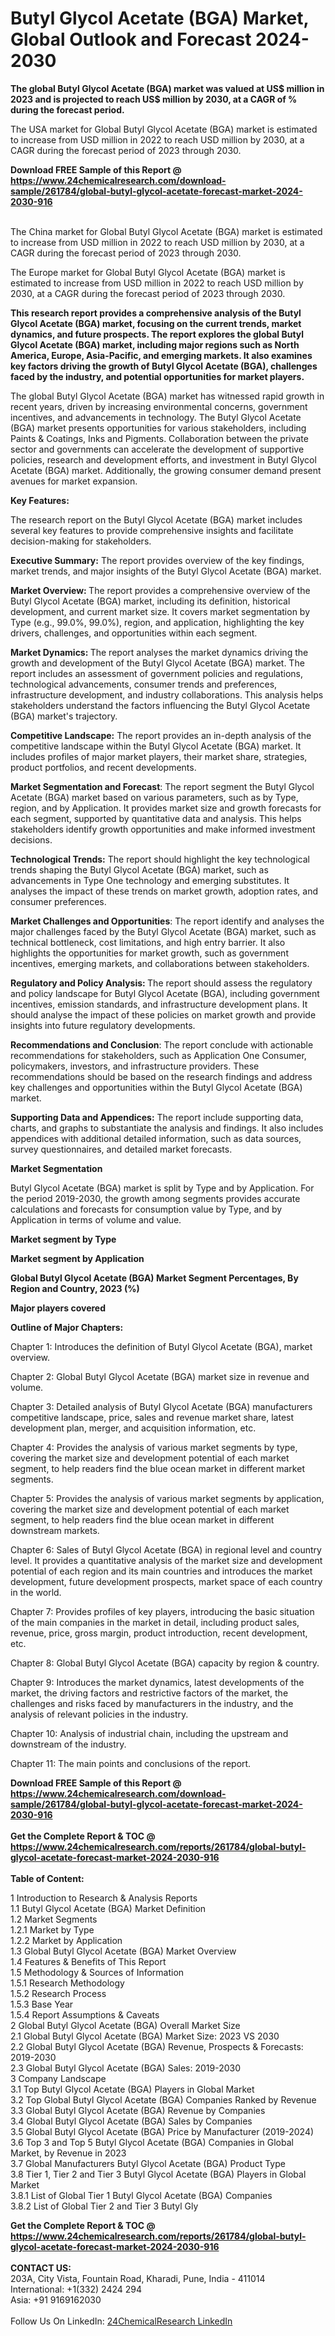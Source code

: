 <h1>Butyl Glycol Acetate (BGA) Market, Global Outlook and Forecast 2024-2030</h1><p><strong>The global Butyl Glycol Acetate (BGA) market was valued at US$ million in 2023 and is projected to reach US$ million by 2030, at a CAGR of % during the forecast period.</strong></p><p>
</p><p>The USA market for Global Butyl Glycol Acetate (BGA) market is estimated to increase from USD million in 2022 to reach USD million by 2030, at a CAGR during the forecast period of 2023 through 2030.</p><div><b>Download FREE Sample of this Report @ 
            <a href="https://www.24chemicalresearch.com/download-sample/261784/global-butyl-glycol-acetate-forecast-market-2024-2030-916">
            https://www.24chemicalresearch.com/download-sample/261784/global-butyl-glycol-acetate-forecast-market-2024-2030-916</a></b></div><br><p>
</p><p>The China market for Global Butyl Glycol Acetate (BGA) market is estimated to increase from USD million in 2022 to reach USD million by 2030, at a CAGR during the forecast period of 2023 through 2030.</p><p>
</p><p>The Europe market for Global Butyl Glycol Acetate (BGA) market is estimated to increase from USD million in 2022 to reach USD million by 2030, at a CAGR during the forecast period of 2023 through 2030.</p><p>
</p><p><strong>This research report provides a comprehensive analysis of the Butyl Glycol Acetate (BGA) market, focusing on the current trends, market dynamics, and future prospects. The report explores the global Butyl Glycol Acetate (BGA) market, including major regions such as North America, Europe, Asia-Pacific, and emerging markets. It also examines key factors driving the growth of Butyl Glycol Acetate (BGA), challenges faced by the industry, and potential opportunities for market players.</strong></p><p>
The global Butyl Glycol Acetate (BGA) market has witnessed rapid growth in recent years, driven by increasing environmental concerns, government incentives, and advancements in technology. The Butyl Glycol Acetate (BGA) market presents opportunities for various stakeholders, including Paints &amp; Coatings, Inks and Pigments. Collaboration between the private sector and governments can accelerate the development of supportive policies, research and development efforts, and investment in Butyl Glycol Acetate (BGA) market. Additionally, the growing consumer demand present avenues for market expansion.</p><p>
<strong>Key Features:</strong></p><p>
The research report on the Butyl Glycol Acetate (BGA) market includes several key features to provide comprehensive insights and facilitate decision-making for stakeholders.</p><p>
<strong>Executive Summary:</strong> The report provides overview of the key findings, market trends, and major insights of the Butyl Glycol Acetate (BGA) market.</p><p>
<strong>Market Overview: </strong>The report provides a comprehensive overview of the Butyl Glycol Acetate (BGA) market, including its definition, historical development, and current market size. It covers market segmentation by Type (e.g., 99.0%, 99.0%), region, and application, highlighting the key drivers, challenges, and opportunities within each segment.</p><p>
<strong>Market Dynamics: </strong>The report analyses the market dynamics driving the growth and development of the Butyl Glycol Acetate (BGA) market. The report includes an assessment of government policies and regulations, technological advancements, consumer trends and preferences, infrastructure development, and industry collaborations. This analysis helps stakeholders understand the factors influencing the Butyl Glycol Acetate (BGA) market's trajectory.</p><p>
<strong>Competitive Landscape:</strong> The report provides an in-depth analysis of the competitive landscape within the Butyl Glycol Acetate (BGA) market. It includes profiles of major market players, their market share, strategies, product portfolios, and recent developments.</p><p>
<strong>Market Segmentation and Forecast</strong>: The report segment the Butyl Glycol Acetate (BGA) market based on various parameters, such as by Type, region, and by Application. It provides market size and growth forecasts for each segment, supported by quantitative data and analysis. This helps stakeholders identify growth opportunities and make informed investment decisions.</p><p>
<strong>Technological Trends:</strong> The report should highlight the key technological trends shaping the Butyl Glycol Acetate (BGA) market, such as advancements in Type One technology and emerging substitutes. It analyses the impact of these trends on market growth, adoption rates, and consumer preferences.</p><p>
<strong>Market Challenges and Opportunities</strong>: The report identify and analyses the major challenges faced by the Butyl Glycol Acetate (BGA) market, such as technical bottleneck, cost limitations, and high entry barrier. It also highlights the opportunities for market growth, such as government incentives, emerging markets, and collaborations between stakeholders.</p><p>
<strong>Regulatory and Policy Analysis: </strong>The report should assess the regulatory and policy landscape for Butyl Glycol Acetate (BGA), including government incentives, emission standards, and infrastructure development plans. It should analyse the impact of these policies on market growth and provide insights into future regulatory developments.</p><p>
<strong>Recommendations and Conclusion</strong>: The report conclude with actionable recommendations for stakeholders, such as Application One Consumer, policymakers, investors, and infrastructure providers. These recommendations should be based on the research findings and address key challenges and opportunities within the Butyl Glycol Acetate (BGA) market.</p><p>
<strong>Supporting Data and Appendices:</strong> The report include supporting data, charts, and graphs to substantiate the analysis and findings. It also includes appendices with additional detailed information, such as data sources, survey questionnaires, and detailed market forecasts.</p><p>
<strong>Market Segmentation</strong></p><p>
Butyl Glycol Acetate (BGA) market is split by Type and by Application. For the period 2019-2030, the growth among segments provides accurate calculations and forecasts for consumption value by Type, and by Application in terms of volume and value.</p><p>
<strong>Market segment by Type</strong></p><p>
</p><p>
</p><p><strong>Market segment by Application</strong></p><p>
</p><p>
</p><p><strong>Global Butyl Glycol Acetate (BGA) Market Segment Percentages, By Region and Country, 2023 (%)</strong></p><p>
</p><p>
</p><p><strong>Major players covered</strong></p><p>
</p><p>
</p><p><strong>Outline of Major Chapters:</strong></p><p>
Chapter 1: Introduces the definition of Butyl Glycol Acetate (BGA), market overview.</p><p>
Chapter 2: Global Butyl Glycol Acetate (BGA) market size in revenue and volume.</p><p>
Chapter 3: Detailed analysis of Butyl Glycol Acetate (BGA) manufacturers competitive landscape, price, sales and revenue market share, latest development plan, merger, and acquisition information, etc.</p><p>
Chapter 4: Provides the analysis of various market segments by type, covering the market size and development potential of each market segment, to help readers find the blue ocean market in different market segments.</p><p>
Chapter 5: Provides the analysis of various market segments by application, covering the market size and development potential of each market segment, to help readers find the blue ocean market in different downstream markets.</p><p>
Chapter 6: Sales of Butyl Glycol Acetate (BGA) in regional level and country level. It provides a quantitative analysis of the market size and development potential of each region and its main countries and introduces the market development, future development prospects, market space of each country in the world.</p><p>
Chapter 7: Provides profiles of key players, introducing the basic situation of the main companies in the market in detail, including product sales, revenue, price, gross margin, product introduction, recent development, etc.</p><p>
Chapter 8: Global Butyl Glycol Acetate (BGA) capacity by region &amp; country.</p><p>
Chapter 9: Introduces the market dynamics, latest developments of the market, the driving factors and restrictive factors of the market, the challenges and risks faced by manufacturers in the industry, and the analysis of relevant policies in the industry.</p><p>
Chapter 10: Analysis of industrial chain, including the upstream and downstream of the industry.</p><p>
Chapter 11: The main points and conclusions of the report.</p><div><b>Download FREE Sample of this Report @ 
            <a href="https://www.24chemicalresearch.com/download-sample/261784/global-butyl-glycol-acetate-forecast-market-2024-2030-916">
            https://www.24chemicalresearch.com/download-sample/261784/global-butyl-glycol-acetate-forecast-market-2024-2030-916</a></b></div><br><div><b>Get the Complete Report & TOC @ 
            <a href="https://www.24chemicalresearch.com/reports/261784/global-butyl-glycol-acetate-forecast-market-2024-2030-916">
            https://www.24chemicalresearch.com/reports/261784/global-butyl-glycol-acetate-forecast-market-2024-2030-916</a></b></div><br>
            <b>Table of Content:</b><p>1 Introduction to Research & Analysis Reports<br />
    1.1 Butyl Glycol Acetate (BGA) Market Definition<br />
    1.2 Market Segments<br />
        1.2.1 Market by Type<br />
        1.2.2 Market by Application<br />
    1.3 Global Butyl Glycol Acetate (BGA) Market Overview<br />
    1.4 Features & Benefits of This Report<br />
    1.5 Methodology & Sources of Information<br />
        1.5.1 Research Methodology<br />
        1.5.2 Research Process<br />
        1.5.3 Base Year<br />
        1.5.4 Report Assumptions & Caveats<br />
2 Global Butyl Glycol Acetate (BGA) Overall Market Size<br />
    2.1 Global Butyl Glycol Acetate (BGA) Market Size: 2023 VS 2030<br />
    2.2 Global Butyl Glycol Acetate (BGA) Revenue, Prospects & Forecasts: 2019-2030<br />
    2.3 Global Butyl Glycol Acetate (BGA) Sales: 2019-2030<br />
3 Company Landscape<br />
    3.1 Top Butyl Glycol Acetate (BGA) Players in Global Market<br />
    3.2 Top Global Butyl Glycol Acetate (BGA) Companies Ranked by Revenue<br />
    3.3 Global Butyl Glycol Acetate (BGA) Revenue by Companies<br />
    3.4 Global Butyl Glycol Acetate (BGA) Sales by Companies<br />
    3.5 Global Butyl Glycol Acetate (BGA) Price by Manufacturer (2019-2024)<br />
    3.6 Top 3 and Top 5 Butyl Glycol Acetate (BGA) Companies in Global Market, by Revenue in 2023<br />
    3.7 Global Manufacturers Butyl Glycol Acetate (BGA) Product Type<br />
    3.8 Tier 1, Tier 2 and Tier 3 Butyl Glycol Acetate (BGA) Players in Global Market<br />
        3.8.1 List of Global Tier 1 Butyl Glycol Acetate (BGA) Companies<br />
        3.8.2 List of Global Tier 2 and Tier 3 Butyl Gly</p><div><b>Get the Complete Report & TOC @ 
            <a href="https://www.24chemicalresearch.com/reports/261784/global-butyl-glycol-acetate-forecast-market-2024-2030-916">
            https://www.24chemicalresearch.com/reports/261784/global-butyl-glycol-acetate-forecast-market-2024-2030-916</a></b></div><br><b>CONTACT US:</b><br>
            203A, City Vista, Fountain Road, Kharadi, Pune, India - 411014<br>
            International: +1(332) 2424 294<br>
            Asia: +91 9169162030 <br><br>
            Follow Us On LinkedIn: <a href="https://www.linkedin.com/company/24chemicalresearch/">24ChemicalResearch LinkedIn</a>